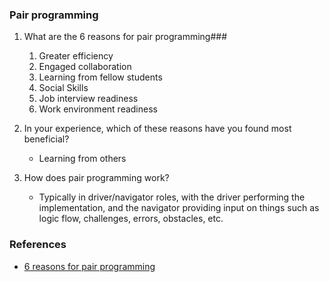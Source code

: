 ### Pair programming

1. What are the 6 reasons for pair programming###

   1. Greater efficiency
   2. Engaged collaboration
   3. Learning from fellow students
   4. Social Skills
   5. Job interview readiness
   6. Work environment readiness
2. In your experience, which of these reasons have you found most beneficial?

   * Learning from others
3. How does pair programming work?

   * Typically in driver/navigator roles, with the driver performing the implementation, and the navigator providing input on things such as logic flow, challenges, errors, obstacles, etc.

### References

- [6 reasons for pair programming](https://www.codefellows.org/blog/6-reasons-for-pair-programming/)

